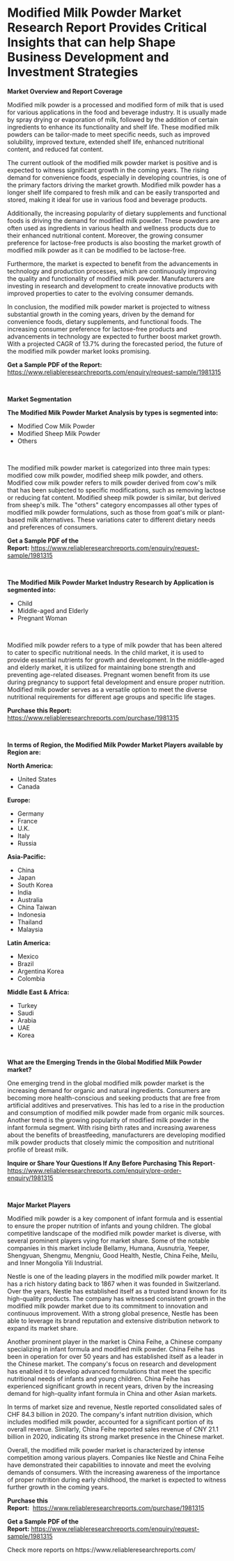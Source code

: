 <p><h1>Modified Milk Powder Market Research Report Provides Critical Insights that can help Shape Business Development and Investment Strategies</h1></p><p><strong>Market Overview and Report Coverage</strong></p>
<p><p>Modified milk powder is a processed and modified form of milk that is used for various applications in the food and beverage industry. It is usually made by spray drying or evaporation of milk, followed by the addition of certain ingredients to enhance its functionality and shelf life. These modified milk powders can be tailor-made to meet specific needs, such as improved solubility, improved texture, extended shelf life, enhanced nutritional content, and reduced fat content.</p><p>The current outlook of the modified milk powder market is positive and is expected to witness significant growth in the coming years. The rising demand for convenience foods, especially in developing countries, is one of the primary factors driving the market growth. Modified milk powder has a longer shelf life compared to fresh milk and can be easily transported and stored, making it ideal for use in various food and beverage products.</p><p>Additionally, the increasing popularity of dietary supplements and functional foods is driving the demand for modified milk powder. These powders are often used as ingredients in various health and wellness products due to their enhanced nutritional content. Moreover, the growing consumer preference for lactose-free products is also boosting the market growth of modified milk powder as it can be modified to be lactose-free.</p><p>Furthermore, the market is expected to benefit from the advancements in technology and production processes, which are continuously improving the quality and functionality of modified milk powder. Manufacturers are investing in research and development to create innovative products with improved properties to cater to the evolving consumer demands.</p><p>In conclusion, the modified milk powder market is projected to witness substantial growth in the coming years, driven by the demand for convenience foods, dietary supplements, and functional foods. The increasing consumer preference for lactose-free products and advancements in technology are expected to further boost market growth. With a projected CAGR of 13.7% during the forecasted period, the future of the modified milk powder market looks promising.</p></p>
<p><strong>Get a Sample PDF of the Report:</strong> <a href="https://www.reliableresearchreports.com/enquiry/request-sample/1981315">https://www.reliableresearchreports.com/enquiry/request-sample/1981315</a></p>
<p>&nbsp;</p>
<p><strong>Market Segmentation</strong></p>
<p><strong>The Modified Milk Powder Market Analysis by types is segmented into:</strong></p>
<p><ul><li>Modified Cow Milk Powder</li><li>Modified Sheep Milk Powder</li><li>Others</li></ul></p>
<p>&nbsp;</p>
<p><p>The modified milk powder market is categorized into three main types: modified cow milk powder, modified sheep milk powder, and others. Modified cow milk powder refers to milk powder derived from cow's milk that has been subjected to specific modifications, such as removing lactose or reducing fat content. Modified sheep milk powder is similar, but derived from sheep's milk. The "others" category encompasses all other types of modified milk powder formulations, such as those from goat's milk or plant-based milk alternatives. These variations cater to different dietary needs and preferences of consumers.</p></p>
<p><strong>Get a Sample PDF of the Report:</strong>&nbsp;<a href="https://www.reliableresearchreports.com/enquiry/request-sample/1981315">https://www.reliableresearchreports.com/enquiry/request-sample/1981315</a></p>
<p>&nbsp;</p>
<p><strong>The Modified Milk Powder Market Industry Research by Application is segmented into:</strong></p>
<p><ul><li>Child</li><li>Middle-aged and Elderly</li><li>Pregnant Woman</li></ul></p>
<p>&nbsp;</p>
<p><p>Modified milk powder refers to a type of milk powder that has been altered to cater to specific nutritional needs. In the child market, it is used to provide essential nutrients for growth and development. In the middle-aged and elderly market, it is utilized for maintaining bone strength and preventing age-related diseases. Pregnant women benefit from its use during pregnancy to support fetal development and ensure proper nutrition. Modified milk powder serves as a versatile option to meet the diverse nutritional requirements for different age groups and specific life stages.</p></p>
<p><strong>Purchase this Report:</strong>&nbsp; <a href="https://www.reliableresearchreports.com/purchase/1981315">https://www.reliableresearchreports.com/purchase/1981315</a></p>
<p>&nbsp;</p>
<p><strong>In terms of Region, the Modified Milk Powder Market Players available by Region are:</strong></p>
<p>
    <p> <strong> North America: </strong>
        <ul>
            <li>United States</li>
            <li>Canada</li>
        </ul>
        </p> 
    <p> <strong> Europe: </strong>
        <ul>
            <li>Germany</li>
            <li>France</li>
            <li>U.K.</li>
            <li>Italy</li>
            <li>Russia</li>
        </ul>
        </p> 
    <p> <strong> Asia-Pacific: </strong>
        <ul>
            <li>China</li>
            <li>Japan</li>
            <li>South Korea</li>
            <li>India</li>
            <li>Australia</li>
            <li>China Taiwan</li>
            <li>Indonesia</li>
            <li>Thailand</li>
            <li>Malaysia</li>
        </ul>
        </p> 
    <p> <strong> Latin America: </strong>
        <ul>
            <li>Mexico</li>
            <li>Brazil</li>
            <li>Argentina Korea</li>
            <li>Colombia</li>
        </ul>
        </p> 
    <p> <strong> Middle East & Africa: </strong>
        <ul>
            <li>Turkey</li>
            <li>Saudi</li>
            <li>Arabia</li>
            <li>UAE</li>
            <li>Korea</li>
        </ul>
    </p>
    </p>
<p>&nbsp;</p>
<p><strong>What are the Emerging Trends in the Global Modified Milk Powder market?</strong></p>
<p><p>One emerging trend in the global modified milk powder market is the increasing demand for organic and natural ingredients. Consumers are becoming more health-conscious and seeking products that are free from artificial additives and preservatives. This has led to a rise in the production and consumption of modified milk powder made from organic milk sources. Another trend is the growing popularity of modified milk powder in the infant formula segment. With rising birth rates and increasing awareness about the benefits of breastfeeding, manufacturers are developing modified milk powder products that closely mimic the composition and nutritional profile of breast milk.</p></p>
<p><strong>Inquire or Share Your Questions If Any Before Purchasing This Report</strong>- <a href="https://www.reliableresearchreports.com/enquiry/pre-order-enquiry/1981315">https://www.reliableresearchreports.com/enquiry/pre-order-enquiry/1981315</a></p>
<p>&nbsp;</p>
<p><strong>Major Market Players</strong></p>
<p><p>Modified milk powder is a key component of infant formula and is essential to ensure the proper nutrition of infants and young children. The global competitive landscape of the modified milk powder market is diverse, with several prominent players vying for market share. Some of the notable companies in this market include Bellamy, Humana, Ausnutria, Yeeper, Shengyuan, Shengmu, Mengniu, Good Health, Nestle, China Feihe, Meilu, and Inner Mongolia Yili Industrial.</p><p>Nestle is one of the leading players in the modified milk powder market. It has a rich history dating back to 1867 when it was founded in Switzerland. Over the years, Nestle has established itself as a trusted brand known for its high-quality products. The company has witnessed consistent growth in the modified milk powder market due to its commitment to innovation and continuous improvement. With a strong global presence, Nestle has been able to leverage its brand reputation and extensive distribution network to expand its market share.</p><p>Another prominent player in the market is China Feihe, a Chinese company specializing in infant formula and modified milk powder. China Feihe has been in operation for over 50 years and has established itself as a leader in the Chinese market. The company's focus on research and development has enabled it to develop advanced formulations that meet the specific nutritional needs of infants and young children. China Feihe has experienced significant growth in recent years, driven by the increasing demand for high-quality infant formula in China and other Asian markets.</p><p>In terms of market size and revenue, Nestle reported consolidated sales of CHF 84.3 billion in 2020. The company's infant nutrition division, which includes modified milk powder, accounted for a significant portion of its overall revenue. Similarly, China Feihe reported sales revenue of CNY 21.1 billion in 2020, indicating its strong market presence in the Chinese market.</p><p>Overall, the modified milk powder market is characterized by intense competition among various players. Companies like Nestle and China Feihe have demonstrated their capabilities to innovate and meet the evolving demands of consumers. With the increasing awareness of the importance of proper nutrition during early childhood, the market is expected to witness further growth in the coming years.</p></p>
<p><strong>Purchase this Report:</strong>&nbsp;&nbsp;<a href="https://www.reliableresearchreports.com/purchase/1981315">https://www.reliableresearchreports.com/purchase/1981315</a></p>
<p></p>
<p><strong>Get a Sample PDF of the Report:</strong>&nbsp;<a href="https://www.reliableresearchreports.com/enquiry/request-sample/1981315">https://www.reliableresearchreports.com/enquiry/request-sample/1981315</a></p>
<p>Check more reports on https://www.reliableresearchreports.com/</p>